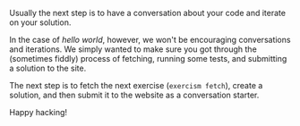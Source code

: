Usually the next step is to have a conversation about your code and iterate on your solution.

In the case of _hello world_, however, we won't be encouraging conversations and iterations. We simply wanted to make sure you got through the (sometimes fiddly) process of fetching, running some tests, and submitting a solution to the site.

The next step is to fetch the next exercise (`exercism fetch`), create a solution, and then submit it to the website as a conversation starter.

Happy hacking!
